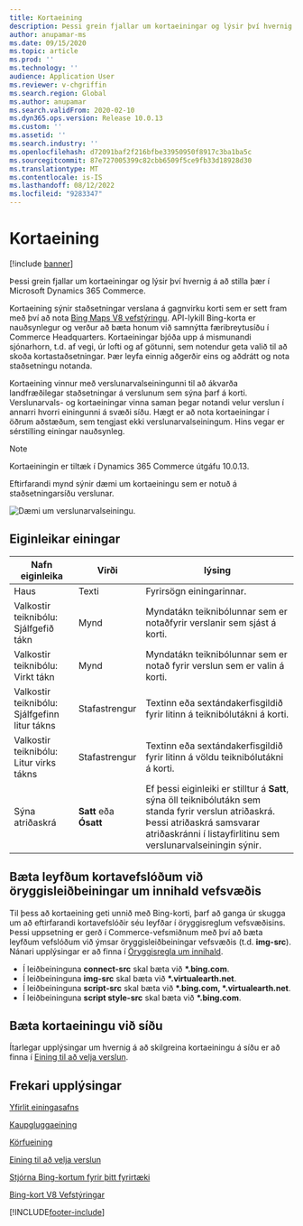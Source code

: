 ```yaml
---
title: Kortaeining
description: Þessi grein fjallar um kortaeiningar og lýsir því hvernig á að stilla þær í Microsoft Dynamics 365 Commerce.
author: anupamar-ms
ms.date: 09/15/2020
ms.topic: article
ms.prod: ''
ms.technology: ''
audience: Application User
ms.reviewer: v-chgriffin
ms.search.region: Global
ms.author: anupamar
ms.search.validFrom: 2020-02-10
ms.dyn365.ops.version: Release 10.0.13
ms.custom: ''
ms.assetid: ''
ms.search.industry: ''
ms.openlocfilehash: d72091baf2f216bfbe33950950f8917c3ba1ba5c
ms.sourcegitcommit: 87e727005399c82cbb6509f5ce9fb33d18928d30
ms.translationtype: MT
ms.contentlocale: is-IS
ms.lasthandoff: 08/12/2022
ms.locfileid: "9283347"
---
```

# <a name="map-module"></a>Kortaeining

[!include [banner](includes/banner.md)]


Þessi grein fjallar um kortaeiningar og lýsir því hvernig á að stilla þær í Microsoft Dynamics 365 Commerce.

Kortaeining sýnir staðsetningar verslana á gagnvirku korti sem er sett fram með því að nota [Bing Maps V8 vefstýringu](/bingmaps/v8-web-control/). API-lykill Bing-korta er nauðsynlegur og verður að bæta honum við samnýtta færibreytusíðu í Commerce Headquarters. Kortaeiningar bjóða upp á mismunandi sjónarhorn, t.d. af vegi, úr lofti og af götunni, sem notendur geta valið til að skoða kortastaðsetningar. Þær leyfa einnig aðgerðir eins og aðdrátt og nota staðsetningu notanda.

Kortaeining vinnur með verslunarvalseiningunni til að ákvarða landfræðilegar staðsetningar á verslunum sem sýna þarf á korti. Verslunarvals- og kortaeiningar vinna saman þegar notandi velur verslun í annarri hvorri einingunni á svæði síðu. Hægt er að nota kortaeiningar í öðrum aðstæðum, sem tengjast ekki verslunarvalseiningum. Hins vegar er sérstilling einingar nauðsynleg.

> [!NOTE]
> Kortaeiningin er tiltæk í Dynamics 365 Commerce útgáfu 10.0.13.

Eftirfarandi mynd sýnir dæmi um kortaeiningu sem er notuð á staðsetningarsíðu verslunar.

![Dæmi um verslunarvalseiningu.](./media/ecommerce-Storelocator.PNG)

## <a name="module-properties"></a>Eiginleikar einingar

| Nafn eiginleika             | Virði                 | lýsing |
|---------------------------|-----------------------|-------------|
| Haus | Texti | Fyrirsögn einingarinnar. |
| Valkostir teiknibólu: Sjálfgefið tákn | Mynd | Myndatákn teiknibólunnar sem er notaðfyrir verslanir sem sjást á korti. |
| Valkostir teiknibólu: Virkt tákn | Mynd | Myndatákn teiknibólunnar sem er notað fyrir verslun sem er valin á korti. |
| Valkostir teiknibólu: Sjálfgefinn litur tákns | Stafastrengur | Textinn eða sextándakerfisgildið fyrir litinn á teiknibólutákni á korti. |
| Valkostir teiknibólu: Litur virks tákns | Stafastrengur | Textinn eða sextándakerfisgildið fyrir litinn á völdu teiknibólutákni á korti. |
| Sýna atriðaskrá | **Satt** eða **Ósatt** | Ef þessi eiginleiki er stilltur á **Satt**, sýna öll teiknibólutákn sem standa fyrir verslun atriðaskrá. Þessi atriðaskrá samsvarar atriðaskránni í listayfirlitinu sem verslunarvalseiningin sýnir. |

## <a name="add-allowed-mapping-urls-to-a-sites-content-security-policy-directives"></a>Bæta leyfðum kortavefslóðum við öryggisleiðbeiningar um innihald vefsvæðis

Til þess að kortaeining geti unnið með Bing-korti, þarf að ganga úr skugga um að eftirfarandi kortavefslóðir séu leyfðar í öryggisreglum vefsvæðisins. Þessi uppsetning er gerð í Commerce-vefsmiðnum með því að bæta leyfðum vefslóðum við ýmsar öryggisleiðbeiningar vefsvæðis (t.d. **img-src**). Nánari upplýsingar er að finna í [Öryggisregla um innihald](manage-csp.md). 

- Í leiðbeininguna **connect-src** skal bæta við **&#42;.bing.com**.
- Í leiðbeininguna **img-src** skal bæta við **&#42;.virtualearth.net**.
- Í leiðbeininguna **script-src** skal bæta við **&#42;.bing.com, &#42;.virtualearth.net**.
- Í leiðbeininguna **script style-src** skal bæta við **&#42;.bing.com**.

## <a name="add-a-map-module-to-a-page"></a>Bæta kortaeiningu við síðu

Ítarlegar upplýsingar um hvernig á að skilgreina kortaeiningu á síðu er að finna í [Eining til að velja verslun](store-selector.md). 
 
## <a name="additional-resources"></a>Frekari upplýsingar

[Yfirlit einingasafns](starter-kit-overview.md)

[Kaupgluggaeining](add-buy-box.md)

[Körfueining](add-cart-module.md)

[Eining til að velja verslun](store-selector.md)

[Stjórna Bing-kortum fyrir þitt fyrirtæki](./dev-itpro/manage-bing-maps.md)

[Bing-kort V8 Vefstýringar](/bingmaps/v8-web-control/)


[!INCLUDE[footer-include](../includes/footer-banner.md)]
